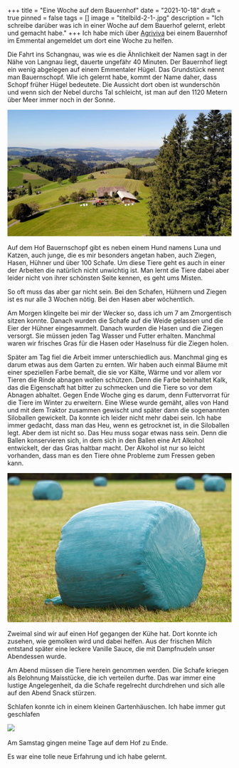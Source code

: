 +++
title = "Eine Woche auf dem Bauernhof"
date = "2021-10-18"
draft = true
pinned = false
tags = []
image = "titelbild-2-1-.jpg"
description = "Ich schreibe darüber was ich in einer Woche auf dem Bauerhof gelernt, erlebt und gemacht habe."
+++
Ich habe mich über [Agriviva](https://www.agriviva.ch/de/) bei einem Bauernhof im Emmental angemeldet um dort eine Woche zu helfen.

Die Fahrt ins Schangnau, was wie es die Ähnlichkeit der Namen sagt in der Nähe von Langnau liegt, dauerte ungefähr 40 Minuten. Der Bauernhof liegt ein wenig abgelegen auf einem Emmentaler Hügel. Das Grundstück nennt man Bauernschopf. Wie ich gelernt habe, kommt der Name daher, dass Schopf früher Hügel bedeutete. Die Aussicht dort oben ist wunderschön und wenn sich der Nebel durchs Tal schleicht, ist man auf den 1120 Metern über Meer immer noch in der Sonne.

![](drohnen-bild-1-.jpg)

Auf dem Hof Bauernschopf gibt es neben einem Hund namens Luna und Katzen, auch junge, die es mir besonders angetan haben, auch Ziegen, Hasen, Hühner und über 100 Schafe. Um diese Tiere geht es auch in einer der Arbeiten die natürlich nicht unwichtig ist. Man lernt die Tiere dabei aber leider nicht von ihrer schönsten Seite kennen, es geht ums Misten.

So oft muss das aber gar nicht sein. Bei den Schafen, Hühnern und Ziegen ist es nur alle 3 Wochen nötig. Bei den Hasen aber wöchentlich. 

Am Morgen klingelte bei mir der Wecker so, dass ich um 7 am Zmorgentisch sitzen konnte. Danach wurden die Schafe auf die Weide gelassen und die Eier der Hühner eingesammelt. Danach wurden die Hasen und die Ziegen versorgt. Sie müssen jeden Tag Wasser und Futter erhalten. Manchmal waren wir frisches Gras für die Hasen oder Haselnuss für die Ziegen holen.

Später am Tag fiel die Arbeit immer unterschiedlich aus. Manchmal ging es darum etwas aus dem Garten zu ernten. Wir haben auch einmal Bäume mit einer speziellen Farbe bemalt, die sie vor Kälte, Wärme und vor allem vor Tieren die Rinde abnagen wollen schützen. Denn die Farbe beinhaltet Kalk, das die Eigenschaft hat bitter zu schmecken und die Tiere so vor dem Abnagen abhaltet. Gegen Ende Woche ging es darum, denn Futtervorrat für die Tiere im Winter zu erweitern. Eine Wiese wurde gemäht, alles von Hand und mit dem Traktor zusammen gewischt und später dann die sogenannten Siloballen gewickelt. Da konnte ich leider nicht mehr dabei sein. Ich habe immer gedacht, dass man das Heu, wenn es getrocknet ist, in die Siloballen legt. Aber dem ist nicht so. Das Heu muss sogar etwas nass sein. Denn die Ballen konservieren sich, in dem sich in den Ballen eine Art Alkohol entwickelt, der das Gras haltbar macht. Der Alkohol ist nur so leicht vorhanden, dass man es den Tiere ohne Probleme zum Fressen geben kann.

![](silage-silageballen-folie.jpg)

Zweimal sind wir auf einen Hof gegangen der Kühe hat. Dort konnte ich zusehen, wie gemolken wird und dabei helfen. Aus der frischen Milch entstand später eine leckere Vanille Sauce, die mit Dampfnudeln unser Abendessen wurde.

Am Abend müssen die Tiere herein genommen werden. Die Schafe kriegen als Belohnung Maisstücke, die ich verteilen durfte. Das war immer eine lustige Angelegenheit, da die Schafe regelrecht durchdrehen und sich alle auf den Abend Snack stürzen.

Schlafen konnte ich in einem kleinen Gartenhäuschen. Ich habe immer gut geschlafen

![](häuschen.jpg)

Am Samstag gingen meine Tage auf dem Hof zu Ende.

Es war eine tolle neue Erfahrung und ich habe gelernt.